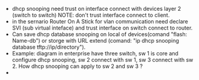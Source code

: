 - dhcp snooping need trust on interface connect with devices layer 2 (switch to switch) NOTE: don't trust interface connect to client.
- in the sernario Router On A Stick for vlan communication need declare SVI (sub virtual inteface) and trust interface on switch connect to router.
- Can save dhcp database snooping on local of devices(comand "flash: Name-db") or storge with URL extend (comand: "ip dhcp snooping database tftp://ip/directory").
- Example: diagram in enterprise have three switch, sw 1 is core and configure dhcp snooping, sw 2 connect with sw 1, sw 3 connect with sw 2. How dhcp snooping can apply to sw 2 and sw 3 ?
- 
